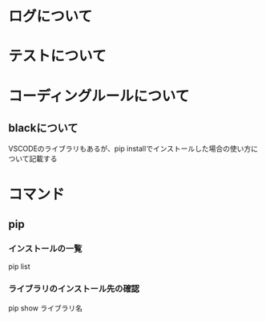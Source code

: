 






# ログについて


# テストについて

# コーディングルールについて

## blackについて
VSCODEのライブラリもあるが、pip installでインストールした場合の使い方について記載する

# コマンド

## pip

### インストールの一覧
pip list

### ライブラリのインストール先の確認
pip show ライブラリ名


